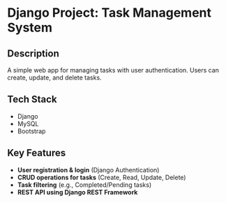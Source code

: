 # Django Project: Task Management System

## Description  
A simple web app for managing tasks with user authentication. Users can create, update, and delete tasks.

## Tech Stack  
- Django  
- MySQL  
- Bootstrap  

## Key Features  
- **User registration & login** (Django Authentication)  
- **CRUD operations for tasks** (Create, Read, Update, Delete)  
- **Task filtering** (e.g., Completed/Pending tasks)  
- **REST API using Django REST Framework**  